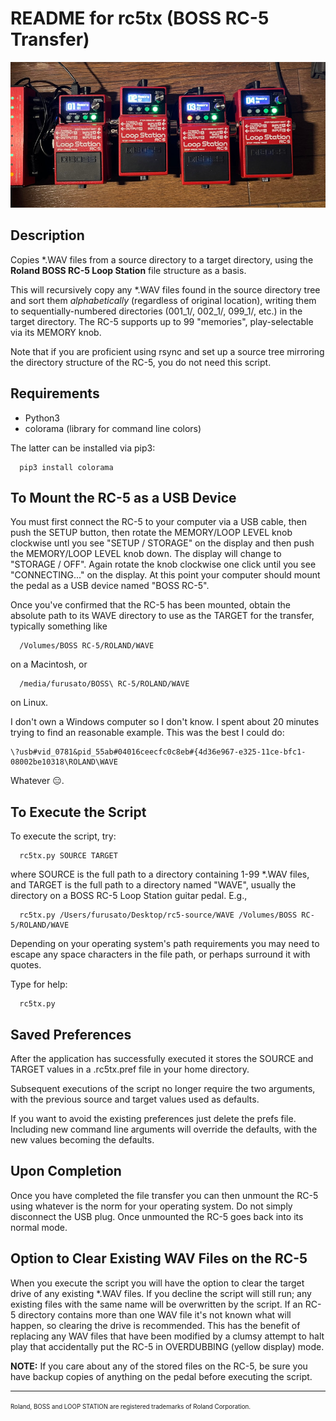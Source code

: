 README for rc5tx (BOSS RC-5 Transfer)
=====================================

![RC-5 Loopers](img/loopers.jpg?raw=true "BOSS RC-5 Loopers")


Description
-----------

Copies *.WAV files from a source directory to a target directory, using the
**Roland BOSS RC-5 Loop Station** file structure as a basis.

This will recursively copy any *.WAV files found in the source directory tree
and sort them *alphabetically* (regardless of original location), writing them
to sequentially-numbered directories (001_1/, 002_1/, 099_1/, etc.) in the
target directory. The RC-5 supports up to 99 "memories", play-selectable via its
MEMORY knob.

Note that if you are proficient using rsync and set up a source tree mirroring
the directory structure of the RC-5, you do not need this script.


Requirements
------------

* Python3
* colorama (library for command line colors)

The latter can be installed via pip3:
```
  pip3 install colorama
```


To Mount the RC-5 as a USB Device
---------------------------------

You must first connect the RC-5 to your computer via a USB cable, then push
the SETUP button, then rotate the MEMORY/LOOP LEVEL knob clockwise untl you
see "SETUP / STORAGE" on the display and then push the MEMORY/LOOP LEVEL knob
down. The display will change to "STORAGE / OFF". Again rotate the knob
clockwise one click until you see "CONNECTING..." on the display. At this point
your computer should mount the pedal as a USB device named "BOSS RC-5".

Once you've confirmed that the RC-5 has been mounted, obtain the absolute
path to its WAVE directory to use as the TARGET for the transfer, typically
something like
```
  /Volumes/BOSS RC-5/ROLAND/WAVE
```
on a Macintosh, or
```
  /media/furusato/BOSS\ RC-5/ROLAND/WAVE
```
on Linux.

I don't own a Windows computer so I don't know. I spent about 20 minutes trying
to find an reasonable example. This was the best I could do:
```
\?usb#vid_0781&pid_55ab#04016ceecfc0c8eb#{4d36e967-e325-11ce-bfc1-08002be10318\ROLAND\WAVE
```
Whatever 😑.


To Execute the Script
---------------------

To execute the script, try:
```
  rc5tx.py SOURCE TARGET
```
where SOURCE is the full path to a directory containing 1-99 *.WAV files, and
TARGET is the full path to a directory named "WAVE", usually the directory on a
BOSS RC-5 Loop Station guitar pedal. E.g.,
```
  rc5tx.py /Users/furusato/Desktop/rc5-source/WAVE /Volumes/BOSS RC-5/ROLAND/WAVE
```
Depending on your operating system's path requirements you may need to escape
any space characters in the file path, or perhaps surround it with quotes.

Type for help:
```
  rc5tx.py
```

Saved Preferences
-----------------

After the application has successfully executed it stores the SOURCE and TARGET
values in a .rc5tx.pref file in your home directory.

Subsequent executions of the script no longer require the two arguments, with the
previous source and target values used as defaults.

If you want to avoid the existing preferences just delete the prefs file. Including
new command line arguments will override the defaults, with the new values becoming
the defaults.


Upon Completion
---------------

Once you have completed the file transfer you can then unmount the RC-5 using
whatever is the norm for your operating system. Do not simply disconnect the USB
plug. Once unmounted the RC-5 goes back into its normal mode.


Option to Clear Existing WAV Files on the RC-5
----------------------------------------------

When you execute the script you will have the option to clear the target drive of
any existing *.WAV files. If you decline the script will still run; any existing
files with the same name will be overwritten by the script. If an RC-5 directory
contains more than one WAV file it's not known what will happen, so clearing the
drive is recommended. This has the benefit of replacing any WAV files that have
been modified by a clumsy attempt to halt play that accidentally put the RC-5 in
OVERDUBBING (yellow display) mode.

**NOTE:** If you care about any of the stored files on the RC-5, be sure you have
backup copies of anything on the pedal before executing the script.

---

<sup><sub>Roland, BOSS and LOOP STATION are registered trademarks of Roland Corporation.</sub></sup>
